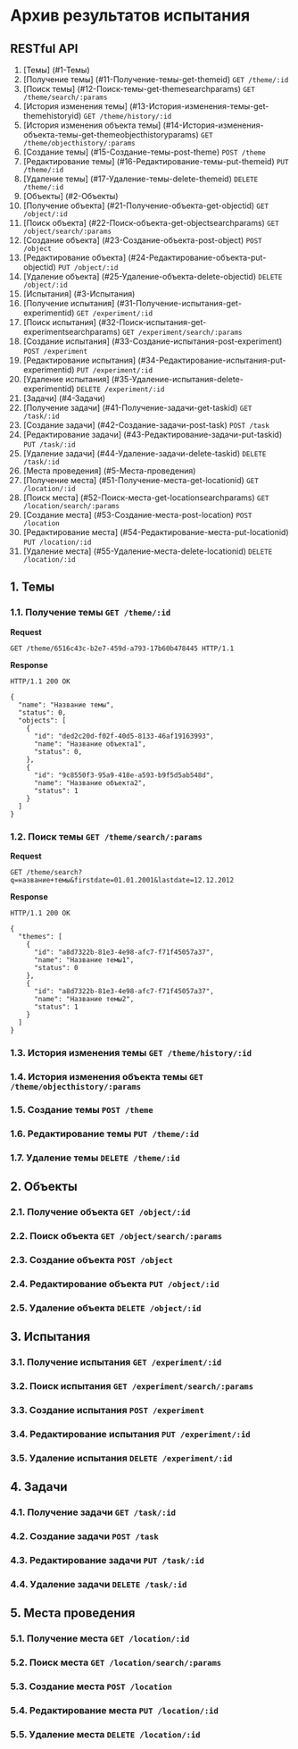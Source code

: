 # Архив результатов испытания


## RESTful API

1. [Темы] (#1-Темы)
  1. [Получение темы] (#11-Получение-темы-get-themeid) `GET /theme/:id`
  2. [Поиск темы] (#12-Поиск-темы-get-themesearchparams) `GET /theme/search/:params`
  3. [История изменения темы] (#13-История-изменения-темы-get-themehistoryid) `GET /theme/history/:id`
  4. [История изменения объекта темы] (#14-История-изменения-объекта-темы-get-themeobjecthistoryparams) `GET /theme/objecthistory/:params`
  5. [Создание темы] (#15-Создание-темы-post-theme) `POST /theme`
  6. [Редактирование темы] (#16-Редактирование-темы-put-themeid) `PUT /theme/:id`
  7. [Удаление темы] (#17-Удаление-темы-delete-themeid) `DELETE /theme/:id`
2. [Объекты] (#2-Объекты)
  1. [Получение объекта] (#21-Получение-объекта-get-objectid) `GET /object/:id`
  2. [Поиск объекта] (#22-Поиск-объекта-get-objectsearchparams) `GET /object/search/:params`
  3. [Создание объекта] (#23-Создание-объекта-post-object) `POST /object`
  4. [Редактирование объекта] (#24-Редактирование-объекта-put-objectid) `PUT /object/:id`
  5. [Удаление объекта] (#25-Удаление-объекта-delete-objectid) `DELETE /object/:id`
3. [Испытания] (#3-Испытания)
  1. [Получение испытания] (#31-Получение-испытания-get-experimentid) `GET /experiment/:id`
  2. [Поиск испытания] (#32-Поиск-испытания-get-experimentsearchparams) `GET /experiment/search/:params`
  3. [Создание испытания] (#33-Создание-испытания-post-experiment) `POST /experiment`
  4. [Редактирование испытания] (#34-Редактирование-испытания-put-experimentid) `PUT /experiment/:id`
  5. [Удаление испытания] (#35-Удаление-испытания-delete-experimentid) `DELETE /experiment/:id`
4. [Задачи] (#4-Задачи)
  1. [Получение задачи] (#41-Получение-задачи-get-taskid) `GET /task/:id`
  2. [Создание задачи] (#42-Создание-задачи-post-task) `POST /task`
  3. [Редактирование задачи] (#43-Редактирование-задачи-put-taskid) `PUT /task/:id`
  4. [Удаление задачи] (#44-Удаление-задачи-delete-taskid) `DELETE /task/:id`
5. [Места проведения] (#5-Места-проведения)
  1. [Получение места] (#51-Получение-места-get-locationid) `GET /location/:id`
  2. [Поиск места] (#52-Поиск-места-get-locationsearchparams) `GET /location/search/:params`
  3. [Создание места] (#53-Создание-места-post-location) `POST /location`
  4. [Редактирование места] (#54-Редактирование-места-put-locationid) `PUT /location/:id`
  5. [Удаление места] (#55-Удаление-места-delete-locationid) `DELETE /location/:id`


## 1. Темы

### 1.1. Получение темы `GET /theme/:id`
**Request**
```http
GET /theme/6516c43c-b2e7-459d-a793-17b60b478445 HTTP/1.1
```
**Response**
```http
HTTP/1.1 200 OK

{
  "name": "Название темы",
  "status": 0,
  "objects": [
    {
      "id": "ded2c20d-f02f-40d5-8133-46af19163993",
      "name": "Название объекта1",
      "status": 0,
    },
    {
      "id": "9c8550f3-95a9-418e-a593-b9f5d5ab548d",
      "name": "Название объекта2",
      "status": 1
    }
  ]
}
```

### 1.2. Поиск темы `GET /theme/search/:params`
**Request**
```http
GET /theme/search?q=название+темы&firstdate=01.01.2001&lastdate=12.12.2012
```
**Response**
```http
HTTP/1.1 200 OK

{
  "themes": [
    {
      "id": "a8d7322b-81e3-4e98-afc7-f71f45057a37",
      "name": "Название темы1",
      "status": 0
    },
    {
      "id": "a8d7322b-81e3-4e98-afc7-f71f45057a37",
      "name": "Название темы2",
      "status": 1
    }
  ]
}
```

### 1.3. История изменения темы `GET /theme/history/:id`

### 1.4. История изменения объекта темы `GET /theme/objecthistory/:params`

### 1.5. Создание темы `POST /theme`

### 1.6. Редактирование темы `PUT /theme/:id`

### 1.7. Удаление темы `DELETE /theme/:id`


## 2. Объекты

### 2.1. Получение объекта `GET /object/:id`

### 2.2. Поиск объекта `GET /object/search/:params`

### 2.3. Создание объекта `POST /object`

### 2.4. Редактирование объекта `PUT /object/:id`

### 2.5. Удаление объекта `DELETE /object/:id`


## 3. Испытания

### 3.1. Получение испытания `GET /experiment/:id`

### 3.2. Поиск испытания `GET /experiment/search/:params`

### 3.3. Создание испытания `POST /experiment`

### 3.4. Редактирование испытания `PUT /experiment/:id`

### 3.5. Удаление испытания `DELETE /experiment/:id`


## 4. Задачи

### 4.1. Получение задачи `GET /task/:id`

### 4.2. Создание задачи `POST /task`

### 4.3. Редактирование задачи `PUT /task/:id`

### 4.4. Удаление задачи `DELETE /task/:id`


## 5. Места проведения

### 5.1. Получение места `GET /location/:id`

### 5.2. Поиск места `GET /location/search/:params`

### 5.3. Создание места `POST /location`

### 5.4. Редактирование места `PUT /location/:id`

### 5.5. Удаление места `DELETE /location/:id`
